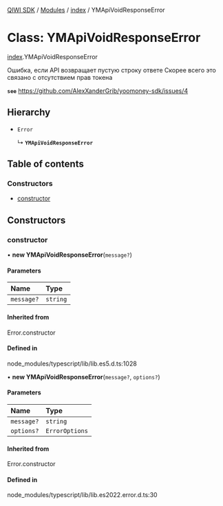 [QIWI SDK](../README.md) / [Modules](../modules.md) / [index](../modules/index.md) / YMApiVoidResponseError

# Class: YMApiVoidResponseError

[index](../modules/index.md).YMApiVoidResponseError

Ошибка, если API возвращает пустую строку ответе
Скорее всего это связано с отсутствием прав токена

**`see`** https://github.com/AlexXanderGrib/yoomoney-sdk/issues/4

## Hierarchy

- `Error`

  ↳ **`YMApiVoidResponseError`**

## Table of contents

### Constructors

- [constructor](index.YMApiVoidResponseError.md#constructor)

## Constructors

### constructor

• **new YMApiVoidResponseError**(`message?`)

#### Parameters

| Name | Type |
| :------ | :------ |
| `message?` | `string` |

#### Inherited from

Error.constructor

#### Defined in

node_modules/typescript/lib/lib.es5.d.ts:1028

• **new YMApiVoidResponseError**(`message?`, `options?`)

#### Parameters

| Name | Type |
| :------ | :------ |
| `message?` | `string` |
| `options?` | `ErrorOptions` |

#### Inherited from

Error.constructor

#### Defined in

node_modules/typescript/lib/lib.es2022.error.d.ts:30
